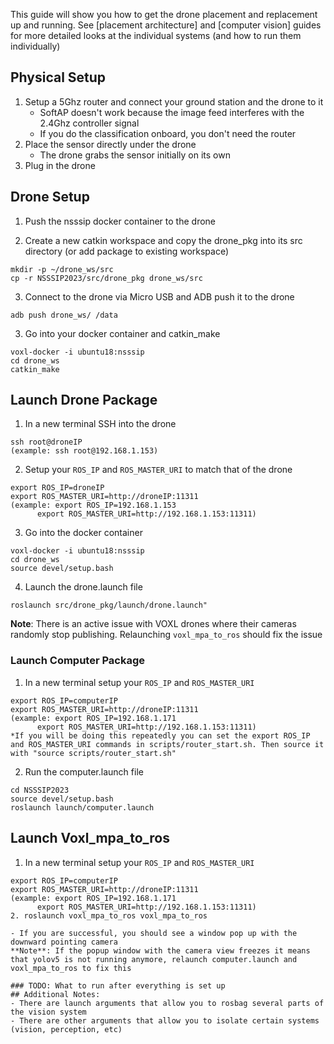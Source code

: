 This guide will show you how to get the drone placement and replacement up and running. See [placement architecture] and [computer vision] guides for more detailed looks at the individual systems (and how to run them individually)

## Physical Setup
1. Setup a 5Ghz router and connect your ground station and the drone to it
	- SoftAP doesn't work because the image feed interferes with the 2.4Ghz controller signal
	- If you do the classification onboard, you don't need the router
2. Place the sensor directly under the drone
	- The drone grabs the sensor initially on its own
1. Plug in the drone

## Drone Setup
1. Push the nsssip docker container to the drone


2. Create a new catkin workspace and copy the drone_pkg into its src directory (or add package to existing workspace)
```
mkdir -p ~/drone_ws/src
cp -r NSSSIP2023/src/drone_pkg drone_ws/src
```
3. Connect to the drone via Micro USB and ADB push it to the drone
```
adb push drone_ws/ /data
```
3. Go into your docker container and catkin_make
```
voxl-docker -i ubuntu18:nsssip
cd drone_ws
catkin_make
```

## Launch Drone Package
1. In a new terminal SSH into the drone
```
ssh root@droneIP
(example: ssh root@192.168.1.153)
```
2. Setup your `ROS_IP` and `ROS_MASTER_URI` to match that of the drone
```
export ROS_IP=droneIP
export ROS_MASTER_URI=http://droneIP:11311
(example: export ROS_IP=192.168.1.153
	  export ROS_MASTER_URI=http://192.168.1.153:11311)
```
3. Go into the docker container
```
voxl-docker -i ubuntu18:nsssip
cd drone_ws
source devel/setup.bash
```
4. Launch the drone.launch file
```
roslaunch src/drone_pkg/launch/drone.launch"
```

**Note**: There is an active issue with VOXL drones where their cameras randomly stop publishing. Relaunching `voxl_mpa_to_ros` should fix the issue

### Launch Computer Package
1. In a new terminal setup your `ROS_IP` and `ROS_MASTER_URI`
```
export ROS_IP=computerIP
export ROS_MASTER_URI=http://droneIP:11311
(example: export ROS_IP=192.168.1.171
	  export ROS_MASTER_URI=http://192.168.1.153:11311)
*If you will be doing this repeatedly you can set the export ROS_IP and ROS_MASTER_URI commands in scripts/router_start.sh. Then source it with "source scripts/router_start.sh"
```
2. Run the computer.launch file
```
cd NSSSIP2023
source devel/setup.bash
roslaunch launch/computer.launch
```

## Launch Voxl_mpa_to_ros
1. In a new terminal setup your `ROS_IP` and `ROS_MASTER_URI`
```
export ROS_IP=computerIP
export ROS_MASTER_URI=http://droneIP:11311
(example: export ROS_IP=192.168.1.171
	  export ROS_MASTER_URI=http://192.168.1.153:11311)
2. roslaunch voxl_mpa_to_ros voxl_mpa_to_ros

- If you are successful, you should see a window pop up with the downward pointing camera
**Note**: If the popup window with the camera view freezes it means that yolov5 is not running anymore, relaunch computer.launch and voxl_mpa_to_ros to fix this

### TODO: What to run after everything is set up
## Additional Notes:
- There are launch arguments that allow you to rosbag several parts of the vision system
- There are other arguments that allow you to isolate certain systems (vision, perception, etc)
